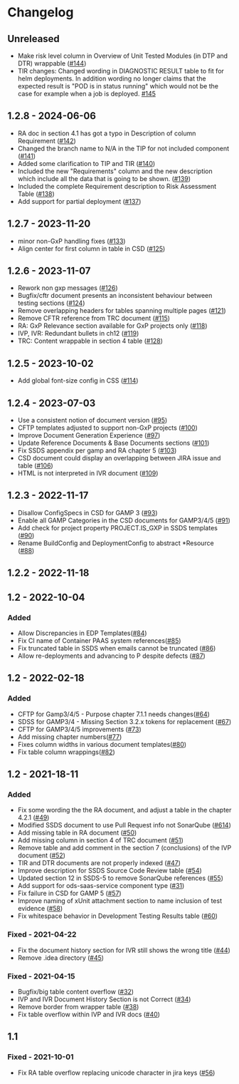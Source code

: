 # Changelog

## Unreleased
- Make risk level column in Overview of Unit Tested Modules (in DTP and DTR) wrappable  ([#144](https://github.com/opendevstack/ods-document-generation-templates/pull/144))
- TIR changes: Changed wording in DIAGNOSTIC RESULT table to fit for helm deployments. In addition wording no longer claims that the expected result is "POD is in status running" which would not be the case for example when a job is deployed. [#145](https://github.com/opendevstack/ods-document-generation-templates/pull/145)

## 1.2.8 - 2024-06-06
- RA doc in section 4.1 has got a typo in Description of column Requirement ([#142](https://github.com/opendevstack/ods-document-generation-templates/pull/142))
- Changed the branch name to N/A in the TIP for not included component ([#141](https://github.com/opendevstack/ods-document-generation-templates/pull/141))
- Added some clarification to TIP and TIR ([#140](https://github.com/opendevstack/ods-document-generation-templates/pull/140))
- Included the new "Requirements" column and the new description which include all the data that is going to be shown. ([#139](https://github.com/opendevstack/ods-document-generation-templates/pull/139))
- Included the complete Requirement description to Risk Assessment Table ([#138](https://github.com/opendevstack/ods-document-generation-templates/pull/138))
- Add support for partial deployment ([#137](https://github.com/opendevstack/ods-document-generation-templates/pull/137))

## 1.2.7 - 2023-11-20
- minor non-GxP handling fixes  ([#133](https://github.com/opendevstack/ods-document-generation-templates/pull/133))
- Align center for first column in table in CSD ([#125](https://github.com/opendevstack/ods-document-generation-templates/issues/125))
## 1.2.6 - 2023-11-07
- Rework non gxp messages ([#126](https://github.com/opendevstack/ods-document-generation-templates/issues/126))
- Bugfix/cftr document presents an inconsistent behaviour between testing sections ([#124](https://github.com/opendevstack/ods-document-generation-templates/pull/124))
- Remove overlapping headers for tables spanning multiple pages ([#121](https://github.com/opendevstack/ods-document-generation-templates/pull/121))
- Remove CFTR reference from TRC document ([#115](https://github.com/opendevstack/ods-document-generation-templates/pull/115))
- RA: GxP Relevance section available for GxP projects only ([#118](https://github.com/opendevstack/ods-document-generation-templates/issues/118))
- IVP, IVR: Redundant bullets in ch12 ([#119](https://github.com/opendevstack/ods-document-generation-templates/issues/119))
- TRC: Content wrappable in section 4 table ([#128](https://github.com/opendevstack/ods-document-generation-templates/issues/128))

## 1.2.5 - 2023-10-02
- Add global font-size config in CSS ([#114](https://github.com/opendevstack/ods-document-generation-templates/pull/114))

## 1.2.4 - 2023-07-03
- Use a consistent notion of document version ([#95](https://github.com/opendevstack/ods-document-generation-templates/issues/95))
- CFTP templates adjusted to support non-GxP projects ([#100](https://github.com/opendevstack/ods-document-generation-templates/issues/100))
- Improve Document Generation Experience ([#97](https://github.com/opendevstack/ods-document-generation-templates/issues/97))
- Update Reference Documents & Base Documents sections ([#101](https://github.com/opendevstack/ods-document-generation-templates/issues/101))
- Fix SSDS appendix per gamp and RA chapter 5 ([#103](https://github.com/opendevstack/ods-document-generation-templates/issues/103))
- CSD document could display an overlapping between JIRA issue and table ([#106](https://github.com/opendevstack/ods-document-generation-templates/issues/106))
- HTML is not interpreted in IVR document ([#109](https://github.com/opendevstack/ods-document-generation-templates/issues/109))

## 1.2.3 - 2022-11-17
- Disallow ConfigSpecs in CSD for GAMP 3 ([#93](https://github.com/opendevstack/ods-document-generation-templates/pull/93))
- Enable all GAMP Categories in the CSD documents for GAMP3/4/5 ([#91](https://github.com/opendevstack/ods-document-generation-templates/pull/91))
- Add check for project property PROJECT.IS_GXP in SSDS templates ([#90](https://github.com/opendevstack/ods-document-generation-templates/pull/90))
- Rename BuildConfig and DeploymentConfig to abstract *Resource ([#88](https://github.com/opendevstack/ods-document-generation-templates/pull/88))

## 1.2.2 - 2022-11-18

## 1.2 - 2022-10-04
### Added
- Allow Discrepancies in EDP Templates([#84](https://github.com/opendevstack/ods-document-generation-templates/pull/84))
- Fix CI name of Container PAAS system references([#85](https://github.com/opendevstack/ods-document-generation-templates/pull/85))
- Fix truncated table in SSDS when emails cannot be truncated ([#86](https://github.com/opendevstack/ods-document-generation-templates/pull/86))
- Allow re-deployments and advancing to P despite defects ([#87](https://github.com/opendevstack/ods-document-generation-templates/pull/87))

## 1.2 - 2022-02-18
### Added
- CFTP for Gamp3/4/5 - Purpose chapter 7.1.1 needs changes([#64](https://github.com/opendevstack/ods-document-generation-templates/pull/64))
- SDSS for GAMP3/4 - Missing Section 3.2.x tokens for replacement ([#67](https://github.com/opendevstack/ods-document-generation-templates/issues/67))
- CFTP for GAMP3/4/5 improvements ([#73](https://github.com/opendevstack/ods-document-generation-templates/pull/73))
- Add missing chapter numbers([#77](https://github.com/opendevstack/ods-document-generation-templates/pull/77))
- Fixes column widths in various document templates([#80](https://github.com/opendevstack/ods-document-generation-templates/pull/80))
- Fix table column wrappings([#82](https://github.com/opendevstack/ods-document-generation-templates/pull/82))

## 1.2 - 2021-18-11

### Added
- Fix some wording the the RA document, and adjust a table in the chapter 4.2.1 ([#49](https://github.com/opendevstack/ods-document-generation-templates/pull/49))
- Modified SSDS document to use Pull Request info not SonarQube ([#614](https://github.com/opendevstack/ods-jenkins-shared-library/pull/614))
- Add missing table in RA document ([#50](https://github.com/opendevstack/ods-document-generation-templates/pull/50))
- Add missing column in section 4 of TRC document ([#51](https://github.com/opendevstack/ods-document-generation-templates/pull/51))
- Remove table and add comment in the section 7 (conclusions) of the IVP document ([#52](https://github.com/opendevstack/ods-document-generation-templates/pull/52))
- TIR and DTR documents are not properly indexed ([#47](https://github.com/opendevstack/ods-document-generation-templates/pull/47))
- Improve description for SSDS Source Code Review table ([#54](https://github.com/opendevstack/ods-document-generation-templates/pull/54))
- Updated section 12 in SSDS-5 to remove SonarQube references ([#55](https://github.com/opendevstack/ods-document-generation-templates/pull/55))
- Add support for ods-saas-service component type ([#31](https://github.com/opendevstack/ods-document-generation-templates/pull/31))
- Fix failure in CSD for GAMP 5 ([#57](https://github.com/opendevstack/ods-document-generation-templates/pull/57))
- Improve naming of xUnit attachment section to name inclusion of test evidence ([#58](https://github.com/opendevstack/ods-document-generation-templates/pull/58))
- Fix whitespace behavior in Development Testing Results table ([#60](https://github.com/opendevstack/ods-document-generation-templates/pull/60))

### Fixed - 2021-04-22
- Fix the document history section for IVR still shows the wrong title ([#44](https://github.com/opendevstack/ods-document-generation-templates/pull/44))
- Remove .idea directory ([#45](https://github.com/opendevstack/ods-document-generation-templates/pull/45))

### Fixed - 2021-04-15
- Bugfix/big table content overflow ([#32](https://github.com/opendevstack/ods-document-generation-templates/pull/32))
- IVP and IVR Document History Section is not Correct ([#34](https://github.com/opendevstack/ods-document-generation-templates/pull/34))
- Remove border from wrapper table ([#38](https://github.com/opendevstack/ods-document-generation-templates/pull/38))
- Fix table overflow within IVP and IVR docs ([#40](https://github.com/opendevstack/ods-document-generation-templates/pull/40))

## 1.1

### Fixed - 2021-10-01
- Fix RA table overflow replacing unicode character in jira keys ([#56](https://github.com/opendevstack/ods-document-generation-templates/pull/56))

